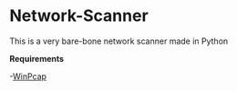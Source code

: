 # Network-Scanner
This is a very bare-bone network scanner made in Python


**Requirements**

-[WinPcap](https://www.winpcap.org/install/)
